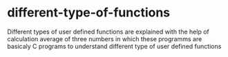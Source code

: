 # different-type-of-functions
Different types of user defined functions are explained with
the help of calculation average of three numbers in which these programms are basicaly C programs
to understand different type of user defined functions
